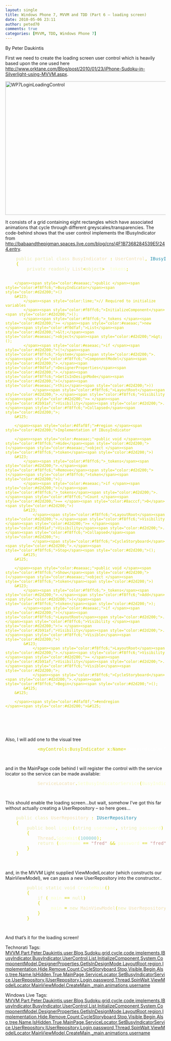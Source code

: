 ```yaml
---
layout: single
title: Windows Phone 7, MVVM and TDD (Part 6 – loading screen)
date: 2010-05-06 23:11
author: peted70
comments: true
categories: [MVVM, TDD, Windows Phone 7]
---
```

<div id="msgcns!4F1B7368284539E5!258" class="bvMsg"><p>By Peter Daukintis</p> <p>First we need to create the loading screen user control which is heavily based upon the one used here <a href="http://www.orktane.com/Blog/post/2010/01/23/iPhone-Sudoku-in-Silverlight-using-MVVM.aspx">http://www.orktane.com/Blog/post/2010/01/23/iPhone-Sudoku-in-Silverlight-using-MVVM.aspx</a>.</p> <p><a href="https://omlweq.bay.livefilestore.com/y1mqEOMzXZFPubidDDRnoyVNEX6PbRK34fA8tklNvGQLxFlw3ZXATtMnGuF2E8oY3YoLZCSts3F2PH-7KlIMRZRWIP1IkOpAyh-QsaSF55oeJnDv-e9Y3JRHVTgHNhO8IdLrqo6mhsaeIwuwHXcEz5opA/WP7LoginLoadingControl3.png" rel="WLPP"><img style="display:block;float:none;margin-left:auto;margin-right:auto;border-width:0;" title="WP7LoginLoadingControl" border="0" alt="WP7LoginLoadingControl" src="http://peted.azurewebsites.net/wp-content/uploads/2010/09/wp7loginloadingcontrol_thumb1.png?w=300" width="669" height="420" /></a></p> <p>It consists of a grid containing eight rectangles which have associated animations that cycle through different greyscales/transparencies. The code-behind shows that the user control implements the IBusyIndicator from  <a href="http://babaandthepigman.spaces.live.com/blog/cns!4F1B7368284539E5!244.entry">http://babaandthepigman.spaces.live.com/blog/cns!4F1B7368284539E5!244.entry</a>.</p><pre>    <span style="color:#eaeaac;">public partial class </span><span style="color:#f0dfaf;">BusyIndicator </span><span style="color:#d2d200;">: </span><span style="color:#f0dfaf;">UserControl</span><span style="color:#d2d200;">, </span><span style="color:#2b91af;">IBusyIndicator
    </span><span style="color:#d2d200;">&#123;
        </span><span style="color:#eaeaac;">private readonly </span><span style="color:#f0dfaf;">List</span><span style="color:#d2d200;">&lt;</span><span style="color:#eaeaac;">object</span><span style="color:#d2d200;">&gt; </span><span style="color:#f8ffc6;">_tokens</span><span style="color:#d2d200;">;

        </span><span style="color:#eaeaac;">public </span><span style="color:#f8ffc6;">BusyIndicator</span><span style="color:#d2d200;">()
        &#123;
            </span><span style="color:lime;">// Required to initialize variables
            </span><span style="color:#f8ffc6;">InitializeComponent</span><span style="color:#d2d200;">();
            </span><span style="color:#f8ffc6;">_tokens </span><span style="color:#d2d200;">= </span><span style="color:#eaeaac;">new </span><span style="color:#f0dfaf;">List</span><span style="color:#d2d200;">&lt;</span><span style="color:#eaeaac;">object</span><span style="color:#d2d200;">&gt;();
            </span><span style="color:#eaeaac;">if </span><span style="color:#d2d200;">(!</span><span style="color:#f8ffc6;">System</span><span style="color:#d2d200;">.</span><span style="color:#f8ffc6;">ComponentModel</span><span style="color:#d2d200;">.</span><span style="color:#f0dfaf;">DesignerProperties</span><span style="color:#d2d200;">.</span><span style="color:#f8ffc6;">GetIsInDesignMode</span><span style="color:#d2d200;">(</span><span style="color:#eaeaac;">this</span><span style="color:#d2d200;">))
                </span><span style="color:#f8ffc6;">LayoutRoot</span><span style="color:#d2d200;">.</span><span style="color:#f8ffc6;">Visibility </span><span style="color:#d2d200;">= </span><span style="color:#2b91af;">Visibility</span><span style="color:#d2d200;">.</span><span style="color:#f8ffc6;">Collapsed</span><span style="color:#d2d200;">;
        &#125;

        </span><span style="color:#dfaf8f;">#region </span><span style="color:#d2d200;">Implementation of IBusyIndicator

        </span><span style="color:#eaeaac;">public void </span><span style="color:#f8ffc6;">Hide</span><span style="color:#d2d200;">(</span><span style="color:#eaeaac;">object </span><span style="color:#f8ffc6;">token</span><span style="color:#d2d200;">)
        &#123;
            </span><span style="color:#f8ffc6;">_tokens</span><span style="color:#d2d200;">.</span><span style="color:#f8ffc6;">Remove</span><span style="color:#d2d200;">(</span><span style="color:#f8ffc6;">token</span><span style="color:#d2d200;">);
            </span><span style="color:#eaeaac;">if </span><span style="color:#d2d200;">(</span><span style="color:#f8ffc6;">_tokens</span><span style="color:#d2d200;">.</span><span style="color:#f8ffc6;">Count </span><span style="color:#d2d200;">== </span><span style="color:#8acccf;">0</span><span style="color:#d2d200;">)
            &#123;
                </span><span style="color:#f8ffc6;">LayoutRoot</span><span style="color:#d2d200;">.</span><span style="color:#f8ffc6;">Visibility </span><span style="color:#d2d200;">= </span><span style="color:#2b91af;">Visibility</span><span style="color:#d2d200;">.</span><span style="color:#f8ffc6;">Collapsed</span><span style="color:#d2d200;">;
                </span><span style="color:#f8ffc6;">CycleStoryboard</span><span style="color:#d2d200;">.</span><span style="color:#f8ffc6;">Stop</span><span style="color:#d2d200;">();
            &#125;
        &#125;

        </span><span style="color:#eaeaac;">public void </span><span style="color:#f8ffc6;">Show</span><span style="color:#d2d200;">(</span><span style="color:#eaeaac;">object </span><span style="color:#f8ffc6;">token</span><span style="color:#d2d200;">)
        &#123;
            </span><span style="color:#f8ffc6;">_tokens</span><span style="color:#d2d200;">.</span><span style="color:#f8ffc6;">Add</span><span style="color:#d2d200;">(</span><span style="color:#f8ffc6;">token</span><span style="color:#d2d200;">);
            </span><span style="color:#eaeaac;">if </span><span style="color:#d2d200;">(</span><span style="color:#f8ffc6;">LayoutRoot</span><span style="color:#d2d200;">.</span><span style="color:#f8ffc6;">Visibility </span><span style="color:#d2d200;">!= </span><span style="color:#2b91af;">Visibility</span><span style="color:#d2d200;">.</span><span style="color:#f8ffc6;">Visible</span><span style="color:#d2d200;">)
            &#123;
                </span><span style="color:#f8ffc6;">LayoutRoot</span><span style="color:#d2d200;">.</span><span style="color:#f8ffc6;">Visibility </span><span style="color:#d2d200;">= </span><span style="color:#2b91af;">Visibility</span><span style="color:#d2d200;">.</span><span style="color:#f8ffc6;">Visible</span><span style="color:#d2d200;">;
                </span><span style="color:#f8ffc6;">CycleStoryboard</span><span style="color:#d2d200;">.</span><span style="color:#f8ffc6;">Begin</span><span style="color:#d2d200;">();
            &#125;
        &#125;

        </span><span style="color:#dfaf8f;">#endregion
    </span><span style="color:#d2d200;">&#125;
</span></pre><a href="http://11011.net/software/vspaste"></a>
<p> </p>
<p>Also, I will add one to the visual tree </p><pre>            <span style="color:#d2d200;">&lt;myControls:BusyIndicator x:Name=</span><span style="color:white;">&quot;BusyIndicator&quot; </span><span style="color:#d2d200;">d:IsHidden=</span><span style="color:white;">&quot;True&quot;</span><span style="color:#d2d200;">/&gt;

</span></pre>
<p>and in the MainPage code behind I will register the control with the service locator so the service can be made available:</p><pre>            <span style="color:#f0dfaf;">ServiceLocator</span><span style="color:#d2d200;">.</span><span style="color:#f8ffc6;">SetBusyIndicatorService</span><span style="color:#d2d200;">(</span><span style="color:#f8ffc6;">BusyIndicator</span><span style="color:#d2d200;">);

</span></pre>
<p>This should enable the loading screen…but wait, somehow I’ve got this far without actually creating a UserRepository – so here goes…</p><pre>    <span style="color:#eaeaac;">public class </span><span style="color:#f0dfaf;">UserRepository </span><span style="color:#d2d200;">: </span><span style="color:#2b91af;">IUserRepository
    </span><span style="color:#d2d200;">&#123;
        </span><span style="color:#eaeaac;">public bool </span><span style="color:#f8ffc6;">Login</span><span style="color:#d2d200;">(</span><span style="color:#eaeaac;">string </span><span style="color:#f8ffc6;">username</span><span style="color:#d2d200;">, </span><span style="color:#eaeaac;">string </span><span style="color:#f8ffc6;">password</span><span style="color:#d2d200;">)
        &#123;
            </span><span style="color:#f0dfaf;">Thread</span><span style="color:#d2d200;">.</span><span style="color:#f8ffc6;">SpinWait</span><span style="color:#d2d200;">(</span><span style="color:#8acccf;">100000</span><span style="color:#d2d200;">);
            </span><span style="color:#eaeaac;">return </span><span style="color:#d2d200;">(</span><span style="color:#f8ffc6;">username </span><span style="color:#d2d200;">== </span><span style="color:#c89191;">&quot;fred&quot; </span><span style="color:#d2d200;">&amp;&amp; </span><span style="color:#f8ffc6;">password </span><span style="color:#d2d200;">== </span><span style="color:#c89191;">&quot;fred&quot;</span><span style="color:#d2d200;">);
        &#125;
    &#125;

</span></pre>
<p>and, in the MVVM Light supplied ViewModelLocator (which constructs our MainViewModel), we can pass a new UserRepository into the constructor..</p><pre>        <span style="color:#eaeaac;">public static void </span><span style="color:#f8ffc6;">CreateMain</span><span style="color:#d2d200;">()
        &#123;
            </span><span style="color:#eaeaac;">if </span><span style="color:#d2d200;">(</span><span style="color:#f8ffc6;">_main </span><span style="color:#d2d200;">== </span><span style="color:#eaeaac;">null</span><span style="color:#d2d200;">)
            &#123;
                </span><span style="color:#f8ffc6;">_main </span><span style="color:#d2d200;">= </span><span style="color:#eaeaac;">new </span><span style="color:#f0dfaf;">MainViewModel</span><span style="color:#d2d200;">(</span><span style="color:#eaeaac;">new </span><span style="color:#f0dfaf;">UserRepository</span><span style="color:#d2d200;">());
            &#125;
        &#125;

</span></pre>And that’s it for the loading screen!
<p></p>Technorati Tags: <a href="http://technorati.com/tags/MVVM" rel="tag">MVVM</a>,<a href="http://technorati.com/tags/Part" rel="tag">Part</a>,<a href="http://technorati.com/tags/Peter" rel="tag">Peter</a>,<a href="http://technorati.com/tags/Daukintis" rel="tag">Daukintis</a>,<a href="http://technorati.com/tags/user" rel="tag">user</a>,<a href="http://technorati.com/tags/Blog" rel="tag">Blog</a>,<a href="http://technorati.com/tags/Sudoku" rel="tag">Sudoku</a>,<a href="http://technorati.com/tags/grid" rel="tag">grid</a>,<a href="http://technorati.com/tags/cycle" rel="tag">cycle</a>,<a href="http://technorati.com/tags/code" rel="tag">code</a>,<a href="http://technorati.com/tags/implements" rel="tag">implements</a>,<a href="http://technorati.com/tags/IBusyIndicator" rel="tag">IBusyIndicator</a>,<a href="http://technorati.com/tags/BusyIndicator" rel="tag">BusyIndicator</a>,<a href="http://technorati.com/tags/UserControl" rel="tag">UserControl</a>,<a href="http://technorati.com/tags/List" rel="tag">List</a>,<a href="http://technorati.com/tags/InitializeComponent" rel="tag">InitializeComponent</a>,<a href="http://technorati.com/tags/System" rel="tag">System</a>,<a href="http://technorati.com/tags/ComponentModel" rel="tag">ComponentModel</a>,<a href="http://technorati.com/tags/DesignerProperties" rel="tag">DesignerProperties</a>,<a href="http://technorati.com/tags/GetIsInDesignMode" rel="tag">GetIsInDesignMode</a>,<a href="http://technorati.com/tags/LayoutRoot" rel="tag">LayoutRoot</a>,<a href="http://technorati.com/tags/region" rel="tag">region</a>,<a href="http://technorati.com/tags/Implementation" rel="tag">Implementation</a>,<a href="http://technorati.com/tags/Hide" rel="tag">Hide</a>,<a href="http://technorati.com/tags/Remove" rel="tag">Remove</a>,<a href="http://technorati.com/tags/Count" rel="tag">Count</a>,<a href="http://technorati.com/tags/CycleStoryboard" rel="tag">CycleStoryboard</a>,<a href="http://technorati.com/tags/Stop" rel="tag">Stop</a>,<a href="http://technorati.com/tags/Visible" rel="tag">Visible</a>,<a href="http://technorati.com/tags/Begin" rel="tag">Begin</a>,<a href="http://technorati.com/tags/Also" rel="tag">Also</a>,<a href="http://technorati.com/tags/tree" rel="tag">tree</a>,<a href="http://technorati.com/tags/Name" rel="tag">Name</a>,<a href="http://technorati.com/tags/IsHidden" rel="tag">IsHidden</a>,<a href="http://technorati.com/tags/True" rel="tag">True</a>,<a href="http://technorati.com/tags/MainPage" rel="tag">MainPage</a>,<a href="http://technorati.com/tags/ServiceLocator" rel="tag">ServiceLocator</a>,<a href="http://technorati.com/tags/SetBusyIndicatorService" rel="tag">SetBusyIndicatorService</a>,<a href="http://technorati.com/tags/UserRepository" rel="tag">UserRepository</a>,<a href="http://technorati.com/tags/IUserRepository" rel="tag">IUserRepository</a>,<a href="http://technorati.com/tags/Login" rel="tag">Login</a>,<a href="http://technorati.com/tags/password" rel="tag">password</a>,<a href="http://technorati.com/tags/Thread" rel="tag">Thread</a>,<a href="http://technorati.com/tags/SpinWait" rel="tag">SpinWait</a>,<a href="http://technorati.com/tags/ViewModelLocator" rel="tag">ViewModelLocator</a>,<a href="http://technorati.com/tags/MainViewModel" rel="tag">MainViewModel</a>,<a href="http://technorati.com/tags/CreateMain" rel="tag">CreateMain</a>,<a href="http://technorati.com/tags/_main" rel="tag">_main</a>,<a href="http://technorati.com/tags/animations" rel="tag">animations</a>,<a href="http://technorati.com/tags/username" rel="tag">username</a><br />
<p></p>Windows Live Tags: <a href="http://windows.live.com/connect/tag/MVVM" rel="clubhouseTag">MVVM</a>,<a href="http://windows.live.com/connect/tag/Part" rel="clubhouseTag">Part</a>,<a href="http://windows.live.com/connect/tag/Peter" rel="clubhouseTag">Peter</a>,<a href="http://windows.live.com/connect/tag/Daukintis" rel="clubhouseTag">Daukintis</a>,<a href="http://windows.live.com/connect/tag/user" rel="clubhouseTag">user</a>,<a href="http://windows.live.com/connect/tag/Blog" rel="clubhouseTag">Blog</a>,<a href="http://windows.live.com/connect/tag/Sudoku" rel="clubhouseTag">Sudoku</a>,<a href="http://windows.live.com/connect/tag/grid" rel="clubhouseTag">grid</a>,<a href="http://windows.live.com/connect/tag/cycle" rel="clubhouseTag">cycle</a>,<a href="http://windows.live.com/connect/tag/code" rel="clubhouseTag">code</a>,<a href="http://windows.live.com/connect/tag/implements" rel="clubhouseTag">implements</a>,<a href="http://windows.live.com/connect/tag/IBusyIndicator" rel="clubhouseTag">IBusyIndicator</a>,<a href="http://windows.live.com/connect/tag/BusyIndicator" rel="clubhouseTag">BusyIndicator</a>,<a href="http://windows.live.com/connect/tag/UserControl" rel="clubhouseTag">UserControl</a>,<a href="http://windows.live.com/connect/tag/List" rel="clubhouseTag">List</a>,<a href="http://windows.live.com/connect/tag/InitializeComponent" rel="clubhouseTag">InitializeComponent</a>,<a href="http://windows.live.com/connect/tag/System" rel="clubhouseTag">System</a>,<a href="http://windows.live.com/connect/tag/ComponentModel" rel="clubhouseTag">ComponentModel</a>,<a href="http://windows.live.com/connect/tag/DesignerProperties" rel="clubhouseTag">DesignerProperties</a>,<a href="http://windows.live.com/connect/tag/GetIsInDesignMode" rel="clubhouseTag">GetIsInDesignMode</a>,<a href="http://windows.live.com/connect/tag/LayoutRoot" rel="clubhouseTag">LayoutRoot</a>,<a href="http://windows.live.com/connect/tag/region" rel="clubhouseTag">region</a>,<a href="http://windows.live.com/connect/tag/Implementation" rel="clubhouseTag">Implementation</a>,<a href="http://windows.live.com/connect/tag/Hide" rel="clubhouseTag">Hide</a>,<a href="http://windows.live.com/connect/tag/Remove" rel="clubhouseTag">Remove</a>,<a href="http://windows.live.com/connect/tag/Count" rel="clubhouseTag">Count</a>,<a href="http://windows.live.com/connect/tag/CycleStoryboard" rel="clubhouseTag">CycleStoryboard</a>,<a href="http://windows.live.com/connect/tag/Stop" rel="clubhouseTag">Stop</a>,<a href="http://windows.live.com/connect/tag/Visible" rel="clubhouseTag">Visible</a>,<a href="http://windows.live.com/connect/tag/Begin" rel="clubhouseTag">Begin</a>,<a href="http://windows.live.com/connect/tag/Also" rel="clubhouseTag">Also</a>,<a href="http://windows.live.com/connect/tag/tree" rel="clubhouseTag">tree</a>,<a href="http://windows.live.com/connect/tag/Name" rel="clubhouseTag">Name</a>,<a href="http://windows.live.com/connect/tag/IsHidden" rel="clubhouseTag">IsHidden</a>,<a href="http://windows.live.com/connect/tag/True" rel="clubhouseTag">True</a>,<a href="http://windows.live.com/connect/tag/MainPage" rel="clubhouseTag">MainPage</a>,<a href="http://windows.live.com/connect/tag/ServiceLocator" rel="clubhouseTag">ServiceLocator</a>,<a href="http://windows.live.com/connect/tag/SetBusyIndicatorService" rel="clubhouseTag">SetBusyIndicatorService</a>,<a href="http://windows.live.com/connect/tag/UserRepository" rel="clubhouseTag">UserRepository</a>,<a href="http://windows.live.com/connect/tag/IUserRepository" rel="clubhouseTag">IUserRepository</a>,<a href="http://windows.live.com/connect/tag/Login" rel="clubhouseTag">Login</a>,<a href="http://windows.live.com/connect/tag/password" rel="clubhouseTag">password</a>,<a href="http://windows.live.com/connect/tag/Thread" rel="clubhouseTag">Thread</a>,<a href="http://windows.live.com/connect/tag/SpinWait" rel="clubhouseTag">SpinWait</a>,<a href="http://windows.live.com/connect/tag/ViewModelLocator" rel="clubhouseTag">ViewModelLocator</a>,<a href="http://windows.live.com/connect/tag/MainViewModel" rel="clubhouseTag">MainViewModel</a>,<a href="http://windows.live.com/connect/tag/CreateMain" rel="clubhouseTag">CreateMain</a>,<a href="http://windows.live.com/connect/tag/_main" rel="clubhouseTag">_main</a>,<a href="http://windows.live.com/connect/tag/animations" rel="clubhouseTag">animations</a>,<a href="http://windows.live.com/connect/tag/username" rel="clubhouseTag">username</a>  </div>
